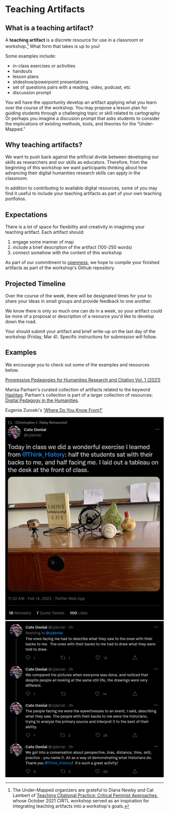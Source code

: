 # Teaching Artifacts  

## What is a teaching artifact?  
A **teaching artifact** is a discrete resource for use in a classroom or workshop.[^1] What form that takes is up to you! 

Some examples include:   
- in-class exercises or activities  
- handouts  
- lesson plans  
- slideshow/powerpoint presentations  
- set of questions pairs with a reading, video, podcast, etc  
- discussion prompt  

You will have the opportunity develop an artifact applying what you learn over the course of the workshop. You may propose a lesson plan for guiding students through a challenging topic or skill related to cartography Or perhaps you imagine a discusion prompt that asks students to consider the implications of existing methods, tools, and theories for the “Under-Mapped.” 

## Why teaching artifacts?  
We want to push back against the artificial divide between developing our skills as researchers and our skills as educators. Therefore, from the beginning of this workshop we want participants thinking about how advancing their digital humanities research skills can apply in the classroom. 

In addition to contributing to available digital resources, some of you may find it useful to include your teaching artifacts as part of your own teaching portfolios.  

## Expectations  
There is a lot of space for flexibility and creativity in imagining your teaching artifact.  Each artifact should:
1. engage some manner of map  
2. include a brief description of the artifact (100-250 words)  
3. connect somehow with the content of this workshop  

As part of our commitment to [openness](https://digitalpedagogy.hcommons.org/introduction/openness), we hope to compile your finished artifacts as part of the workshop's Github repository. 

## Projected Timeline
Over the course of the week, there will be designated times for your to share your ideas in small groups and provide feedback to one another. 

We know there is only so much one can do in a week, so your artifact could be more of a proposal or description of a resource you'd like to develop down the road.  

Your should submit your artifact and brief write-up on the last day of the workshop (Friday, Mar 4). Specific instructions for submission will follow.

## Examples  
We encourage you to check out some of the examples and resources below.  


[Progressive Pedagogies for Humanities Research and Citation Vol. 1 (2021)](https://journals.library.columbia.edu/index.php/citationalpractice/issue/view/782)

Marisa Parham's curated collection of artifacts related to the keyword [Hashtag](https://digitalpedagogy.hcommons.org/keyword/Hashtag). Parham's collection is part of a larger collection of resources: [Digital Pedagogy in the Humanities](https://digitalpedagogy.hcommons.org/). 

Eugenia Zuroski's [‘Where Do You Know From?’](https://maifeminism.com/where-do-you-know-from-an-exercise-in-placing-ourselves-together-in-the-classroom/)


[^1]: The Under-Mapped organizers are grateful to Diana Newby and Cat Lambert of [Teaching Citational Practice: Critical Feminist Approaches](https://journals.library.columbia.edu/index.php/citationalpractice/about), whose October 2021 CIRTL workshop served as an inspiration for integrating teaching artifacts into a workshop's goals.

<img alt="Cate Denial @cjdenial Today in class we did a wonderful exercise I learned from @Think_History: half the students sat with their backs to me, and half facing me. I laid out a tableau on the desk at the front of class. (image in tweet: Today in class we did a wonderful exercise I learned from @Think_History: half the students sat with their backs to me, and half facing me. I laid out a tableau on the desk at the front of class.) 11:32 AM · Feb 14, 2022·Twitter Web App18 Retweets7 Quote Tweets100 Likes" src="assets/teaching-artifacts-7cc87cd8.png" width="" height="" >
<img alt="Tweet thread  by Cate Denial @cjdenial continues: The ones facing me had to describe what they saw to the ones with their backs to me.  The ones with their backs to me had to draw what they were told to draw. We compared the pictures when everyone was done, and noticed that despite people all looking at the same still life, the drawings were very different.  The people facing me were the eyewitnesses to an event, I said, describing what they saw. The people with their backs to me were the historians, trying to analyze the primary source and interpret it to the best of their ability. We got into a conversation about perspective, bias, distance, time, skill, practice - you name it. All as a way of demonstrating what historians do.  Thank you @Think_History!  It's such a great activity!" src="assets/teaching-artifacts-8820ffed.png" width="" height="" >
